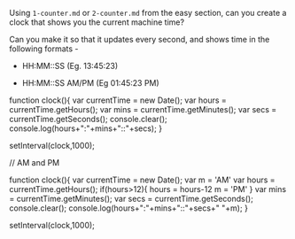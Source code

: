 Using `1-counter.md` or `2-counter.md` from the easy section, can you create a
clock that shows you the current machine time?

Can you make it so that it updates every second, and shows time in the following formats - 

 - HH:MM::SS (Eg. 13:45:23)

 - HH:MM::SS AM/PM (Eg 01:45:23 PM)

function clock(){
    var currentTime = new Date();
    var hours = currentTime.getHours();
    var mins = currentTime.getMinutes();
    var secs = currentTime.getSeconds();
    console.clear();
    console.log(hours+":"+mins+"::"+secs);
}

setInterval(clock,1000);


// AM and PM

function clock(){
    var currentTime = new Date();
    var m = 'AM'
    var hours = currentTime.getHours();
    if(hours>12){
        hours = hours-12
        m = 'PM'
    }
    var mins = currentTime.getMinutes();
    var secs = currentTime.getSeconds();
    console.clear();
    console.log(hours+":"+mins+"::"+secs+" "+m);
}

setInterval(clock,1000);